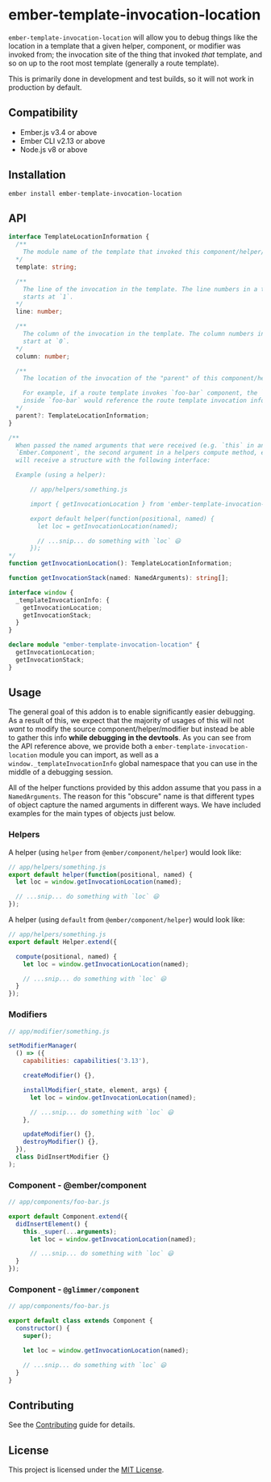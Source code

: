 # ember-template-invocation-location

`ember-template-invocation-location` will allow you to debug things like the
location in a template that a given helper, component, or modifier was invoked
from; the invocation site of the thing that invoked _that_ template, and so on
up to the root most template (generally a route template).

This is primarily done in development and test builds, so it will not work in
production by default.

Compatibility
------------------------------------------------------------------------------

* Ember.js v3.4 or above
* Ember CLI v2.13 or above
* Node.js v8 or above


## Installation


```
ember install ember-template-invocation-location
```

## API

```ts
interface TemplateLocationInformation {
  /**
    The module name of the template that invoked this component/helper/modifier.
  */
  template: string;

  /**
    The line of the invocation in the template. The line numbers in a template
    starts at `1`.
  */
  line: number;

  /**
    The column of the invocation in the template. The column numbers in a template
    start at `0`.
  */
  column: number;

  /**
    The location of the invocation of the "parent" of this component/helper/modifier.

    For example, if a route template invokes `foo-bar` component, the `parent` property
    inside `foo-bar` would reference the route template invocation information.
  */
  parent?: TemplateLocationInformation;
}

/**
  When passed the named arguments that were received (e.g. `this` in an
  `Ember.Component`, the second argument in a helpers compute method, etc), you
  will receive a structure with the following interface:

  Example (using a helper):

      // app/helpers/something.js

      import { getInvocationLocation } from 'ember-template-invocation-location';

      export default helper(function(positional, named) {
        let loc = getInvocationLocation(named);

        // ...snip... do something with `loc` 😃
      });
*/
function getInvocationLocation(): TemplateLocationInformation;

function getInvocationStack(named: NamedArguments): string[];

interface window {
  _templateInvocationInfo: {
    getInvocationLocation;
    getInvocationStack;
  }
}

declare module "ember-template-invocation-location" {
  getInvocationLocation;
  getInvocationStack;
}
```

## Usage

The general goal of this addon is to enable significantly easier debugging. As
a result of this, we expect that the majority of usages of this will not _want_
to modify the source component/helper/modifier but instead be able to gather
this info **while debugging in the devtools**. As you can see from the API
reference above, we provide both a `ember-template-invocation-location` module
you can import, as well as a `window._templateInvocationInfo` global namespace
that you can use in the middle of a debugging session.

All of the helper functions provided by this addon assume that you pass in a
`NamedArguments`. The reason for this "obscure" name is that different types of
object capture the named arguments in different ways. We have included examples
for the main types of objects just below.

### Helpers

A helper (using `helper` from `@ember/component/helper`) would look like:

```js
// app/helpers/something.js
export default helper(function(positional, named) {
  let loc = window.getInvocationLocation(named);

  // ...snip... do something with `loc` 😃
});
```

A helper (using `default` from `@ember/component/helper`) would look like:

```js
// app/helpers/something.js
export default Helper.extend({

  compute(positional, named) {
    let loc = window.getInvocationLocation(named);

    // ...snip... do something with `loc` 😃
  }
});
```

### Modifiers

```js
// app/modifier/something.js

setModifierManager(
  () => ({
    capabilities: capabilities('3.13'),

    createModifier() {},

    installModifier(_state, element, args) {
      let loc = window.getInvocationLocation(named);

      // ...snip... do something with `loc` 😃
    },

    updateModifier() {},
    destroyModifier() {},
  }),
  class DidInsertModifier {}
);
```

### Component - @ember/component

```js
// app/components/foo-bar.js

export default Component.extend({
  didInsertElement() {
    this._super(...arguments);
      let loc = window.getInvocationLocation(named);

      // ...snip... do something with `loc` 😃
  }
});
```

### Component - `@glimmer/component`

```js
// app/components/foo-bar.js

export default class extends Component {
  constructor() {
    super();

    let loc = window.getInvocationLocation(named);

    // ...snip... do something with `loc` 😃
  }
}
```

## Contributing

See the [Contributing](CONTRIBUTING.md) guide for details.


## License

This project is licensed under the [MIT License](LICENSE.md).
